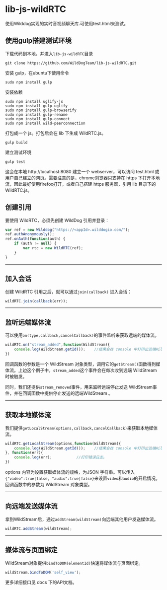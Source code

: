 # lib-js-wildRTC
使用Wilddog实现的实时音视频聊天库.可使用test.html来测试。


## 使用gulp搭建测试环境

下载代码到本地，并进入`lib-js-wildRTC`目录

	git clone https://github.com/WildDogTeam/lib-js-wildRTC.git

安装 gulp，在ubuntu下使用命令

	sudo npm install gulp

安装依赖

	sudo npm install uglify-js
	sudo npm install gulp-uglify
	sudo npm install gulp-browserify
	sudo npm install gulp-rename
	sudo npm install gulp-connect
	sudo npm install wild-peerconnection

打包成一个 js。打包后会在 lib 下生成 WildRTC.js。

	gulp build

建立测试环境

	gulp test

这会在本地 http://localhost:8080 建立一个 webserver，可以访问 test.html 或用户自己建立的网页。需要注意的是，chrome浏览器只支持在 https 下打开本地流，因此最好使用firefox打开，或者自己搭建 https 服务器，引用 lib 目录下的 WildRTC.js。

## 创建引用

要使用 WildRTC，必须先创建 WildDog 引用并登录：

```js
var ref = new Wilddog("https://<appId>.wilddogio.com/");
ref.authAnonymously();
ref.onAuth(function(auth) {
    if (auth != null) {
        var rtc = new WildRTC(ref);
    }
}
```

<hr>

## 加入会话

创建 WildRTC 引用之后，就可以通过`join(callback)` 进入会话：

```js
wildRTC.join(callback(err));
```
<hr>

## 监听远端媒体流

可以使用`on(type,callback,cancelCallback)`的事件监听来获取远端的媒体流。

```js
wildRTC.on("stream_added",function(WildStream){
	console.log(WildStream.getId());	//结果会在 console 中打印出远端WildStream的Id
})
```

回调函数的参数是一个 WildStream 对象类型，调用它的`getStream()`函数得到媒体流。上边这个例子中，`stream_added`这个事件会在每次收到远端 WildStream 时被触发。

同时，我们还提供`stream_removed`事件，用来监听远端停止发送 WildStream事件，并在回调函数中提供停止发送的远端WildStream 。

<hr>

## 获取本地媒体流

我们提供`getLocalStream(options,callback,cancelCallback)`来获取本地媒体流。

```js
wildRTC.getLocalStream(options,function(WildStream){
	console.log(WildStream.getId());	//结果会在 console 中打印出远端WildStream的Id
}, function(err){
	console.log(err);			//打印错误日志。
})
```

options 内容为设置获取媒体流的规格，为JSON 字符串。可以传入`{"video":true|false, "audio":true|false}`来设置`video`和`audio`的开启情况。回调函数中的参数为 WildStream 对象类型。


<hr>

## 向远端发送媒体流

拿到WildStream后，通过`addStream(wildStream)`向远端其他用户发送媒体流。

```js
wildRTC.addStream(wildStream);
```

<hr>

## 媒体流与页面绑定

WildStream对象提供`bindToDOM(elementId)`快速将媒体流与页面绑定。

```js
wildStream.bindToDOM('self_view');
```

更多详细接口见 docs 下的API文档。

